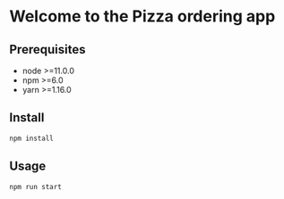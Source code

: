 # Welcome to the Pizza ordering app

## Prerequisites

- node >=11.0.0
- npm >=6.0
- yarn >=1.16.0

## Install

```sh
npm install
```

## Usage

```sh
npm run start
```
